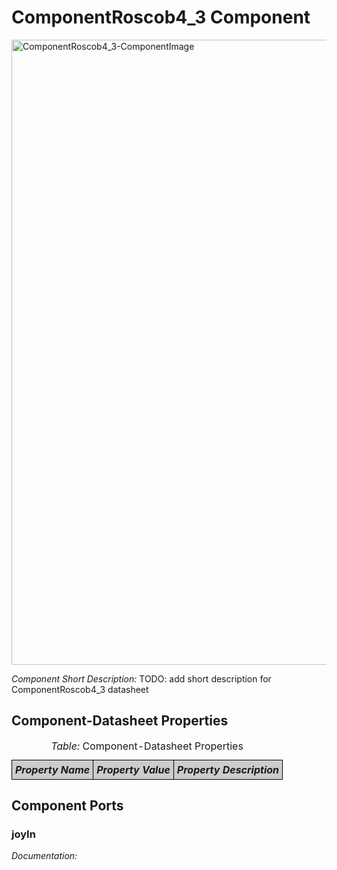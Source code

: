 <!--- This file is generated from the ComponentRoscob4_3.componentDocumentation model --->
<!--- do not modify this file manually as it will by automatically overwritten by the code generator, modify the model instead and re-generate this file --->

# ComponentRoscob4_3 Component

<img src="model/ComponentRoscob4_3ComponentDefinition.jpg" alt="ComponentRoscob4_3-ComponentImage" width="1000">

*Component Short Description:* TODO: add short description for ComponentRoscob4_3 datasheet


## Component-Datasheet Properties

<table style="border-collapse:collapse;">
<caption><i>Table:</i> Component-Datasheet Properties</caption>
<tr style="background-color:#ccc;">
<th style="border:1px solid black; padding: 5px;"><i>Property Name</i></th>
<th style="border:1px solid black; padding: 5px;"><i>Property Value</i></th>
<th style="border:1px solid black; padding: 5px;"><i>Property Description</i></th>
</tr>
</table>

## Component Ports

### joyIn

*Documentation:*




